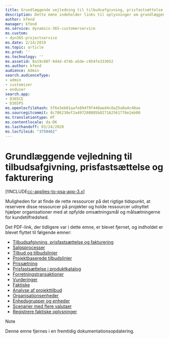 ```yaml
---
title: Grundlæggende vejledning til tilbudsafgivning, prisfastsættelse og fakturering
description: Dette emne indeholder links til oplysninger om grundlæggende tilbudsafgivning, fakturering og prisfastsættelse i Project Service Automation.
author: kfend
manager: kfend
ms.service: dynamics-365-customerservice
ms.custom:
- dyn365-projectservice
ms.date: 2/14/2019
ms.topic: article
ms.prod: ''
ms.technology: ''
ms.assetid: 8a19c88f-9d4d-474b-a5de-c954fe333052
ms.author: kfend
audience: Admin
search.audienceType:
- admin
- customizer
- enduser
search.app:
- D365CE
- D365PS
ms.openlocfilehash: 5f6e3eb01aafe894f9f440aed4c0a25a0a4c40ae
ms.sourcegitcommit: 8c786230ef2a497280885b827162561776e2eb00
ms.translationtype: HT
ms.contentlocale: da-DK
ms.lasthandoff: 03/24/2020
ms.locfileid: "3750462"
---
```

# <a name="basic-guide-to-quoting-pricing-and-billing"></a>Grundlæggende vejledning til tilbudsafgivning, prisfastsættelse og fakturering

[!INCLUDE[cc-applies-to-psa-app-3.x](../../includes/cc-applies-to-psa-app-3x.md)]

Muligheden for at finde de rette ressourcer på det rigtige tidspunkt, at reservere disse ressourcer på projekter og holde ressourcer udnyttet hjælper organisationer med at opfylde omsætningsmål og målsætningerne for kundetilfredshed. 

Det PDF-link, der tidligere var i dette emne, er blevet fjernet, og indholdet er blevet flyttet til følgende emner:

- [Tilbudsafgivning, prisfastsættelse og fakturering](../quote-bill-price.md)
- [Salgsprocesser](../basic-sales-process.md)
- [Tilbud og tilbudslinjer](../basic-quote-lines.md)
- [Projektbaserede tilbudslinjer](../product-based-quote-lines.md)
- [Prissætning](../basic-pricing.md)
- [Prisfastsættelse i produktkatalog](../product-catalog-pricing.md)
- [Forretningstransaktioner](../basic-business-transactions.md)
- [Vurderinger](../estimates.md)
- [Faktiske](../actuals.md)
- [Analyse af projekttilbud](../basic-analyzing-quotes.md)
- [Organisationsenheder](../advanced-organizational.md)
- [Enhedsgrupper og enheder](../advanced-units.md)
- [Scenarier med flere valutaer](../advanced-currency.md)
- [Registrere faktiske oplysninger](../advanced-actuals.md)

> [!NOTE]
> Denne emne fjernes i en fremtidig dokumentationsopdatering. 
